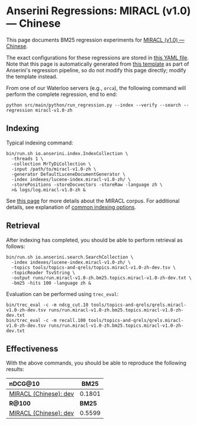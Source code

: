 # Anserini Regressions: MIRACL (v1.0) &mdash; Chinese

This page documents BM25 regression experiments for [MIRACL (v1.0) &mdash; Chinese](https://github.com/project-miracl/miracl).

The exact configurations for these regressions are stored in [this YAML file](../../src/main/resources/regression/miracl-v1.0-zh.yaml).
Note that this page is automatically generated from [this template](../../src/main/resources/docgen/templates/miracl-v1.0-zh.template) as part of Anserini's regression pipeline, so do not modify this page directly; modify the template instead.

From one of our Waterloo servers (e.g., `orca`), the following command will perform the complete regression, end to end:

```
python src/main/python/run_regression.py --index --verify --search --regression miracl-v1.0-zh
```

## Indexing

Typical indexing command:

```
bin/run.sh io.anserini.index.IndexCollection \
  -threads 1 \
  -collection MrTyDiCollection \
  -input /path/to/miracl-v1.0-zh \
  -generator DefaultLuceneDocumentGenerator \
  -index indexes/lucene-index.miracl-v1.0-zh/ \
  -storePositions -storeDocvectors -storeRaw -language zh \
  >& logs/log.miracl-v1.0-zh &
```

See [this page](https://github.com/project-miracl/miracl) for more details about the MIRACL corpus.
For additional details, see explanation of [common indexing options](../../docs/common-indexing-options.md).

## Retrieval

After indexing has completed, you should be able to perform retrieval as follows:

```
bin/run.sh io.anserini.search.SearchCollection \
  -index indexes/lucene-index.miracl-v1.0-zh/ \
  -topics tools/topics-and-qrels/topics.miracl-v1.0-zh-dev.tsv \
  -topicReader TsvString \
  -output runs/run.miracl-v1.0-zh.bm25.topics.miracl-v1.0-zh-dev.txt \
  -bm25 -hits 100 -language zh &
```

Evaluation can be performed using `trec_eval`:

```
bin/trec_eval -c -m ndcg_cut.10 tools/topics-and-qrels/qrels.miracl-v1.0-zh-dev.tsv runs/run.miracl-v1.0-zh.bm25.topics.miracl-v1.0-zh-dev.txt
bin/trec_eval -c -m recall.100 tools/topics-and-qrels/qrels.miracl-v1.0-zh-dev.tsv runs/run.miracl-v1.0-zh.bm25.topics.miracl-v1.0-zh-dev.txt
```

## Effectiveness

With the above commands, you should be able to reproduce the following results:

| **nDCG@10**                                                                                                  | **BM25**  |
|:-------------------------------------------------------------------------------------------------------------|-----------|
| [MIRACL (Chinese): dev](https://github.com/project-miracl/miracl)                                            | 0.1801    |
| **R@100**                                                                                                    | **BM25**  |
| [MIRACL (Chinese): dev](https://github.com/project-miracl/miracl)                                            | 0.5599    |
